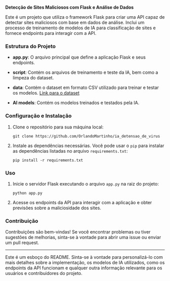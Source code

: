 **Detecção de Sites Maliciosos com Flask e Análise de Dados**

Este é um projeto que utiliza o framework Flask para criar uma API capaz de detectar sites maliciosos com base em dados de análise. Inclui um processo de treinamento de modelos de IA para classificação de sites e fornece endpoints para interagir com a API.

### Estrutura do Projeto

- **app.py**: O arquivo principal que define a aplicação Flask e seus endpoints.
  
- **script**: Contém os arquivos de treinamento e teste da IA, bem como a limpeza do dataset.
  
- **data**: Contém o dataset em formato CSV utilizado para treinar e testar os modelos. [Link para o dataset](https://www.kaggle.com/datasets/satyaganeshkumar/phishing-websites)

- **AI models**: Contém os modelos treinados e testados pela IA.

### Configuração e Instalação

1. Clone o repositório para sua máquina local:

    ```
    git clone https://github.com/OrlandoMartinho/ia_detensao_de_virus
    ```

2. Instale as dependências necessárias. Você pode usar o `pip` para instalar as dependências listadas no arquivo `requirements.txt`:

    ```
    pip install -r requirements.txt
    ```

### Uso

1. Inicie o servidor Flask executando o arquivo `app.py` na raiz do projeto:

    ```
    python app.py
    ```

2. Acesse os endpoints da API para interagir com a aplicação e obter previsões sobre a maliciosidade dos sites.

### Contribuição

Contribuições são bem-vindas! Se você encontrar problemas ou tiver sugestões de melhorias, sinta-se à vontade para abrir uma issue ou enviar um pull request.

---

Este é um esboço do README. Sinta-se à vontade para personalizá-lo com mais detalhes sobre a implementação, os modelos de IA utilizados, como os endpoints da API funcionam e qualquer outra informação relevante para os usuários e contribuidores do projeto.